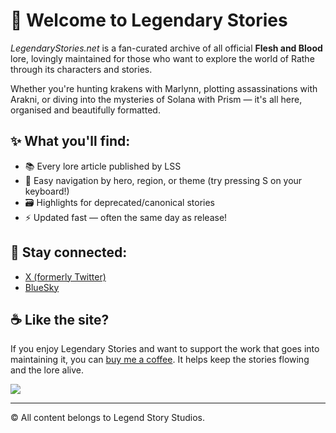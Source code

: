# 🧭 Welcome to Legendary Stories

*LegendaryStories.net* is a fan-curated archive of all official **Flesh and Blood** lore, lovingly maintained for those who want to explore the world of Rathe through its characters and stories.

Whether you're hunting krakens with Marlynn, plotting assassinations with Arakni, or diving into the mysteries of Solana with Prism — it's all here, organised and beautifully formatted.

## ✨ What you'll find:
- 📚 Every lore article published by LSS
- 🔎 Easy navigation by hero, region, or theme (try pressing S on your keyboard!)
- 🗃️ Highlights for deprecated/canonical stories
- ⚡ Updated fast — often the same day as release!

## 🔗 Stay connected:
- [X (formerly Twitter)](https://x.com/JumpForRoy)
- [BlueSky](https://bsky.app/profile/legendarystories.net)

## ☕ Like the site?

If you enjoy Legendary Stories and want to support the work that goes into maintaining it, you can [buy me a coffee](https://coff.ee/nathaneastwood). It helps keep the stories flowing and the lore alive.

<a href="https://www.buymeacoffee.com/nathaneastwood"><img src="https://img.buymeacoffee.com/button-api/?text=Buy me a coffee&emoji=☕&slug=nathaneastwood&button_colour=ef61a3&font_colour=000000&font_family=Lato&outline_colour=000000&coffee_colour=FFDD00" /></a>

---

©️ All content belongs to Legend Story Studios.
